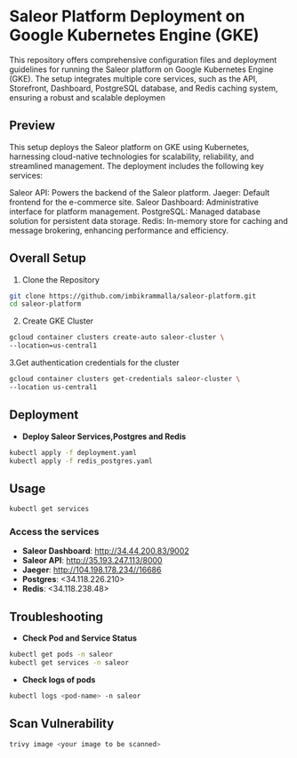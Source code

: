 # Saleor Platform Deployment on Google Kubernetes Engine (GKE)

This repository offers comprehensive configuration files and deployment guidelines for running the Saleor platform on Google Kubernetes Engine (GKE). The setup integrates multiple core services, such as the API, Storefront, Dashboard, PostgreSQL database, and Redis caching system, ensuring a robust and scalable deploymen

## Preview
This setup deploys the Saleor platform on GKE using Kubernetes, harnessing cloud-native technologies for scalability, reliability, and streamlined management. The deployment includes the following key services:

Saleor API: Powers the backend of the Saleor platform.
Jaeger: Default frontend for the e-commerce site.
Saleor Dashboard: Administrative interface for platform management.
PostgreSQL: Managed database solution for persistent data storage.
Redis: In-memory store for caching and message brokering, enhancing performance and efficiency.


## Overall Setup

1. Clone the Repository

```bash
git clone https://github.com/imbikrammalla/saleor-platform.git
cd saleor-platform

```
2. Create GKE Cluster

```bash
gcloud container clusters create-auto saleor-cluster \
--location=us-central1

```

3.Get authentication credentials for the cluster

```bash 
gcloud container clusters get-credentials saleor-cluster \
--location us-central1
```

## Deployment

- **Deploy Saleor Services,Postgres and Redis**
```bash
kubectl apply -f deployment.yaml
kubectl apply -f redis_postgres.yaml
```

## Usage

```python
kubectl get services
```

### Access the services

- **Saleor Dashboard**: <http://34.44.200.83/9002>
- **Saleor API**: <http://35.193.247.113/8000>
- **Jaeger**: <http://104.198.178.234//16686>
- **Postgres**: <34.118.226.210>
- **Redis**: <34.118.238.48>

## Troubleshooting

- **Check Pod and Service Status**
```bash
kubectl get pods -n saleor
kubectl get services -n saleor
```
- **Check logs of pods**
```bash
kubectl logs <pod-name> -n saleor

```

## Scan Vulnerability

```bash
trivy image <your image to be scanned>
```

